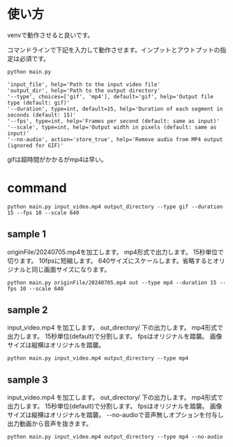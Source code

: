 


# 使い方
venvで動作させると良いです。

コマンドラインで下記を入力して動作させます。インプットとアウトプットの指定は必須です。
```bash
python main.py
``` 


```
'input_file', help='Path to the input video file'
'output_dir', help='Path to the output directory'
'--type', choices=['gif', 'mp4'], default='gif', help='Output file type (default: gif)'
'--duration', type=int, default=15, help='Duration of each segment in seconds (default: 15)'
'--fps', type=int, help='Frames per second (default: same as input)'
'--scale', type=int, help='Output width in pixels (default: same as input)'
'--no-audio', action='store_true', help='Remove audio from MP4 output (ignored for GIF)'
```

gifは超時間がかかるがmp4は早い。


# command
```
python main.py input_video.mp4 output_directory --type gif --duration 15 --fps 10 --scale 640
```

## sample 1
originFile/20240705.mp4を加工します。
mp4形式で出力します。
15秒単位で切ります。
10fpsに短縮します。
640サイズにスケールします。省略するとオリジナルと同じ画面サイズになります。

```
python main.py originFile/20240705.mp4 out --type mp4 --duration 15 --fps 10 --scale 640
```

## sample 2
input_video.mp4 を加工します。
out_directory/ 下の出力します。
mp4形式で出力します。
15秒単位(default)で分割します。
fpsはオリジナルを踏襲。
画像サイズは縦横はオリジナルを踏襲。

```
python main.py input_video.mp4 output_directory --type mp4
```

## sample 3
input_video.mp4 を加工します。
out_directory/ 下の出力します。
mp4形式で出力します。
15秒単位(default)で分割します。
fpsはオリジナルを踏襲。
画像サイズは縦横はオリジナルを踏襲。
--no-audioで音声無しオプションを付与し出力動画から音声を抜きます。

```
python main.py input_video.mp4 output_directory --type mp4 --no-audio
```




